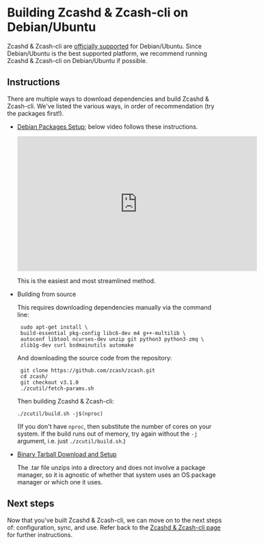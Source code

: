 # Building Zcashd & Zcash-cli on Debian/Ubuntu

Zcashd & Zcash-cli are [officially supported](https://zcash.readthedocs.io/en/latest/rtd_pages/supported_platform_policy.html#supported-platform-policy) for Debian/Ubuntu. Since Debian/Ubuntu is the best supported platform, we recommend running Zcashd & Zcash-cli on Debian/Ubuntu if possible. 

## Instructions

There are multiple ways to download dependencies and build Zcashd & Zcash-cli. We've listed the various ways, in order of recommendation (try the packages first!). 

* [Debian Packages Setup](install_debian_bin_packages.html); below video follows these instructions. 

  <iframe width="560" height="315" src="https://www.youtube.com/embed/hTKL0jPu7X0" frameborder="0" allow="accelerometer; autoplay; encrypted-media; gyroscope; picture-in-picture" allowfullscreen></iframe>

  	This is the easiest and most streamlined method. 

* Building from source 

	This requires downloading dependencies manually via the command line: 

	```
     sudo apt-get install \
     build-essential pkg-config libc6-dev m4 g++-multilib \
     autoconf libtool ncurses-dev unzip git python3 python3-zmq \
     zlib1g-dev curl bsdmainutils automake
    ```

    And downloading the source code from the repository:
    ```
     git clone https://github.com/zcash/zcash.git
     cd zcash/
     git checkout v3.1.0
     ./zcutil/fetch-params.sh
    ```

    Then building Zcashd & Zcash-cli: 

    ```
    ./zcutil/build.sh -j$(nproc)
    ```

    (If you don't have ``nproc``, then substitute the number of cores on your system. If the build runs out of memory, try again without the ``-j`` argument, i.e. just ``./zcutil/build.sh``.)


* [Binary Tarball Download and Setup](install_binary_tarball.html) 

	The .tar file unzips into a directory and does not involve a package manager, so it is agnostic of whether that system uses an OS package manager or which one it uses.

## Next steps
Now that you've built Zcashd & Zcash-cli, we can move on to the next steps of: configuration, sync, and use. Refer back to the [Zcashd & Zcash-cli page](zcashd.html) for further instructions. 